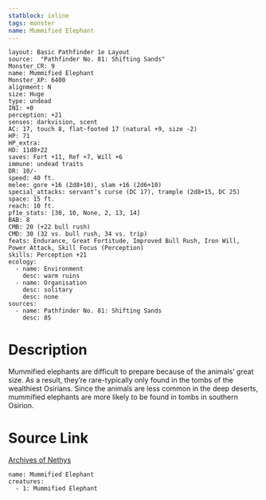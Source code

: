 ```yaml
---
statblock: inline
tags: monster
name: Mummified Elephant
---
```

```statblock
layout: Basic Pathfinder 1e Layout
source:  "Pathfinder No. 81: Shifting Sands"
Monster_CR: 9
name: Mummified Elephant
Monster_XP: 6400
alignment: N
size: Huge
type: undead
INI: +0
perception: +21
senses: darkvision, scent
AC: 17, touch 8, flat-footed 17 (natural +9, size -2)
HP: 71
HP_extra: 
HD: 11d8+22
saves: Fort +11, Ref +7, Will +6
immune: undead traits
DR: 10/-
speed: 40 ft.
melee: gore +16 (2d8+10), slam +16 (2d6+10)
special_attacks: servant’s curse (DC 17), trample (2d8+15, DC 25)
space: 15 ft.
reach: 10 ft.
pf1e_stats: [30, 10, None, 2, 13, 14]
BAB: 8
CMB: 20 (+22 bull rush)
CMD: 30 (32 vs. bull rush, 34 vs. trip)
feats: Endurance, Great Fortitude, Improved Bull Rush, Iron Will, Power Attack, Skill Focus (Perception)
skills: Perception +21
ecology:
  - name: Environment
    desc: warm ruins
  - name: Organisation
    desc: solitary
    desc: none
sources:
  - name: Pathfinder No. 81: Shifting Sands
    desc: 85
```
# Description
Mummified elephants are difficult to prepare because of the animals’ great size. As a result, they’re rare-typically only found in the tombs of the wealthiest Osirians. Since the animals are less common in the deep deserts, mummified elephants are more likely to be found in tombs in southern Osirion.
# Source Link
[Archives of Nethys](https://aonprd.com/MonsterDisplay.aspx?ItemName=Mummified%20Elephant)
```encounter-table
name: Mummified Elephant
creatures:
  - 1: Mummified Elephant
```
